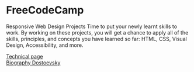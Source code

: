 # FreeCodeCamp
Responsive Web Design Projects
Time to put your newly learnt skills to work. By working on these projects, you will get a chance to apply all of the skills, principles, and concepts you have learned so far: HTML, CSS, Visual Design, Accessibility, and more.


[Technical page](http://product-technical-page.surge.sh/)<br>
[Biography Dostoevsky](http://dostoevsky.surge.sh/)

